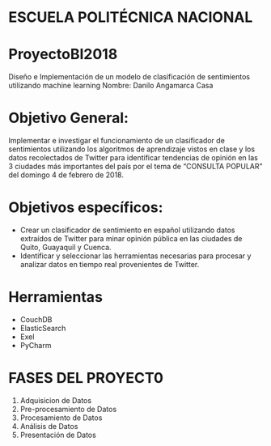 #                                                    ESCUELA POLITÉCNICA NACIONAL

# ProyectoBI2018

Diseño e Implementación de un modelo de clasificación de sentimientos utilizando machine learning
Nombre: Danilo Angamarca Casa

# Objetivo General:

 Implementar e investigar el funcionamiento de un clasificador de sentimientos utilizando los algoritmos de aprendizaje vistos en clase y los datos recolectados de Twitter para identificar tendencias de opinión en las 3 ciudades más importantes del país por el tema de “CONSULTA POPULAR” del domingo 4 de febrero de 2018.
 
# Objetivos específicos: 

-	Crear un clasificador de sentimiento en español utilizando datos extraídos de Twitter para minar opinión pública en las ciudades de Quito, Guayaquil y Cuenca. 
-	Identificar y seleccionar las herramientas necesarias para procesar y analizar datos en tiempo real provenientes de Twitter.

# Herramientas

- CouchDB
- ElasticSearch
- Exel
- PyCharm

# FASES DEL PROYECT0

1) Adquisicion de Datos
2) Pre-procesamiento de Datos
3) Procesamiento de Datos
4) Análisis de Datos
5) Presentación de Datos


